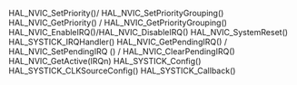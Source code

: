 HAL_NVIC_SetPriority()/ HAL_NVIC_SetPriorityGrouping() 
HAL_NVIC_GetPriority() / HAL_NVIC_GetPriorityGrouping() 
HAL_NVIC_EnableIRQ()/HAL_NVIC_DisableIRQ() 
HAL_NVIC_SystemReset() 
HAL_SYSTICK_IRQHandler() 
HAL_NVIC_GetPendingIRQ() / HAL_NVIC_SetPendingIRQ () / HAL_NVIC_ClearPendingIRQ()
HAL_NVIC_GetActive(IRQn)
HAL_SYSTICK_Config()
HAL_SYSTICK_CLKSourceConfig()
HAL_SYSTICK_Callback()
